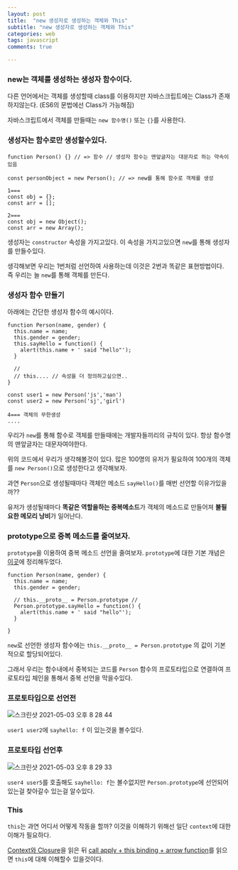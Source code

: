 ```yaml
---
layout: post
title:  "new 생성자로 생성하는 객체와 This"
subtitle: "new 생성자로 생성하는 객체와 This"
categories: web
tags: javascript
comments: true

---
```


### new는 객체를 생성하는 생성자 함수이다.

다른 언어에서는 객체를 생성할때 class를 이용하지만 자바스크립트에는 Class가 존재하지않는다. (ES6의 문법에선 Class가 가능해짐)

자바스크립트에서 객체를 만들때는 `new 함수명()` 또는 `{}`를 사용한다.

### 생성자는 함수로만 생성할수있다.

```
function Person() {} // => 함수 // 생성자 함수는 맨앞글자는 대문자로 하는 약속이 있음

const personObject = new Person(); // => new를 통해 함수로 객체를 생성

1===
const obj = {};
const arr = [];

2===
const obj = new Object();
const arr = new Array();
```

생성자는 `constructor` 속성을 가지고있다. 이 속성을 가지고있으면 `new`를 통해 생성자를 만들수있다.

생각해보면 우리는 1번처럼 선언하여 사용하는데 이것은 2번과 똑같은 표현방법이다. 즉 우리는 늘 `new`를 통해 객체를 만든다.

### 생성자 함수 만들기

아래에는 간단한 생성자 함수의 예시이다.

```
function Person(name, gender) {
  this.name = name;
  this.gender = gender;
  this.sayHello = function() {
    alert(this.name + ' said "hello"');
  }

  // 
  // this.... // 속성을 더 정의하고싶으면..
}

const user1 = new Person('js','man')
const user2 = new Person('sj','girl')

4=== 객체의 무한생성
....
```

우리가 `new`를 통해 함수로 객체를 만들때에는 개발자들끼리의 규칙이 있다. 항상 함수명의 맨앞글자는 대문자여야한다.

위의 코드에서 우리가 생각해볼것이 있다. 많은 100명의 유저가 필요하여 100개의 객체를 `new Person()`으로 생성한다고 생각해보자. 

과연 `Person`으로 생성될때마다 객체안 메소드 `sayHello()`를 매번 선언할 이유가있을까??

유저가 생성될때마다 **똑같은 역할을하는 중복메소드**가 객체의 메소드로 만들어져 **불필요한 메모리 낭비**가 일어난다.

### prototype으로 중복 메소드를 줄여보자.

`prototype`을 이용하여 중복 메소드 선언을 줄여보자.  `prototype`에 대한 기본 개념은 [이곳](https://erurang.github.io/web/2021/05/04/js-prototype/)에 정리해두었다.

```
function Person(name, gender) {
  this.name = name;
  this.gender = gender;
  
  // this.__proto__ = Person.prototype //
  Person.prototype.sayHello = function() {
    alert(this.name + ' said "hello"');
  }

}
```

`new`로 선언한 생성자 함수에는 `this.__proto__ = Person.prototype` 의 값이 기본적으로 할당되어있다.

그래서 우리는 함수내에서 중복되는 코드를 `Person` 함수의 프로토타입으로 연결하여 프로토타입 체인을 통해서 중복 선언을 막을수있다.

### 프로토타입으로 선언전

![스크린샷 2021-05-03 오후 8 28 44](https://user-images.githubusercontent.com/56789064/116870807-2ac65680-ac4e-11eb-917a-3e61ff8a99d8.png)

`user1 user2`에 `sayhello: f` 이 있는것을 볼수있다.

### 프로토타입 선언후

![스크린샷 2021-05-03 오후 8 29 33](https://user-images.githubusercontent.com/56789064/116870873-4893bb80-ac4e-11eb-8676-7401de4c387f.png)

`user4 user5`를 호출해도 `sayhello: f`는 볼수없지만 `Person.prototype`에 선언되어 있는걸 찾아갈수 있는걸 알수있다.

### This

`this`는 과연 어디서 어떻게 작동을 할까? 이것을 이해하기 위해선 일단 `context`에 대한 이해가 필요하다.

[Context와 Closure](https://erurang.github.io/web/2022/01/30/js-closure/)을 읽은 뒤 [call apply + this binding + arrow function](https://erurang.github.io/web/2022/02/07/js-this-binding/)를 읽으면 `this`에 대해 이해할수 있을것이다.